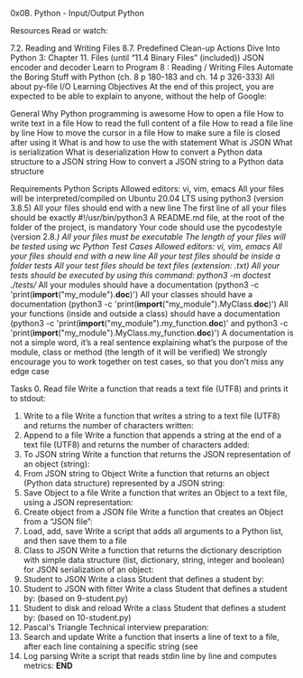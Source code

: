 0x0B. Python - Input/Output
Python

Resources
Read or watch:

7.2. Reading and Writing Files
8.7. Predefined Clean-up Actions
Dive Into Python 3: Chapter 11. Files (until “11.4 Binary Files” (included))
JSON encoder and decoder
Learn to Program 8 : Reading / Writing Files
Automate the Boring Stuff with Python (ch. 8 p 180-183 and ch. 14 p 326-333)
All about py-file I/O
Learning Objectives
At the end of this project, you are expected to be able to explain to anyone, without the help of Google:

General
Why Python programming is awesome
How to open a file
How to write text in a file
How to read the full content of a file
How to read a file line by line
How to move the cursor in a file
How to make sure a file is closed after using it
What is and how to use the with statement
What is JSON
What is serialization
What is deserialization
How to convert a Python data structure to a JSON string
How to convert a JSON string to a Python data structure

Requirements
Python Scripts
Allowed editors: vi, vim, emacs
All your files will be interpreted/compiled on Ubuntu 20.04 LTS using python3 (version 3.8.5)
All your files should end with a new line
The first line of all your files should be exactly #!/usr/bin/python3
A README.md file, at the root of the folder of the project, is mandatory
Your code should use the pycodestyle (version 2.8.*)
All your files must be executable
The length of your files will be tested using wc
Python Test Cases
Allowed editors: vi, vim, emacs
All your files should end with a new line
All your test files should be inside a folder tests
All your test files should be text files (extension: .txt)
All your tests should be executed by using this command: python3 -m doctest ./tests/*
All your modules should have a documentation (python3 -c 'print(__import__("my_module").__doc__)')
All your classes should have a documentation (python3 -c 'print(__import__("my_module").MyClass.__doc__)')
All your functions (inside and outside a class) should have a documentation (python3 -c 'print(__import__("my_module").my_function.__doc__)' and python3 -c 'print(__import__("my_module").MyClass.my_function.__doc__)')
A documentation is not a simple word, it’s a real sentence explaining what’s the purpose of the module, class or method (the length of it will be verified)
We strongly encourage you to work together on test cases, so that you don’t miss any edge case

Tasks
0. Read file
Write a function that reads a text file (UTF8) and prints it to stdout:
1. Write to a file
Write a function that writes a string to a text file (UTF8) and returns the number of characters written:
2. Append to a file
Write a function that appends a string at the end of a text file (UTF8) and returns the number of characters added:
3. To JSON string
Write a function that returns the JSON representation of an object (string):
4. From JSON string to Object
Write a function that returns an object (Python data structure) represented by a JSON string:
5. Save Object to a file
Write a function that writes an Object to a text file, using a JSON representation:
6. Create object from a JSON file
Write a function that creates an Object from a “JSON file”:
7. Load, add, save
Write a script that adds all arguments to a Python list, and then save them to a file
8. Class to JSON
Write a function that returns the dictionary description with simple data structure (list, dictionary, string, integer and boolean) for JSON serialization of an object:
9. Student to JSON
Write a class Student that defines a student by:
10. Student to JSON with filter
Write a class Student that defines a student by: (based on 9-student.py)
11. Student to disk and reload
Write a class Student that defines a student by: (based on 10-student.py)
12. Pascal's Triangle
Technical interview preparation:
13. Search and update
Write a function that inserts a line of text to a file, after each line containing a specific string (see
14. Log parsing
Write a script that reads stdin line by line and computes metrics:
				********END********
